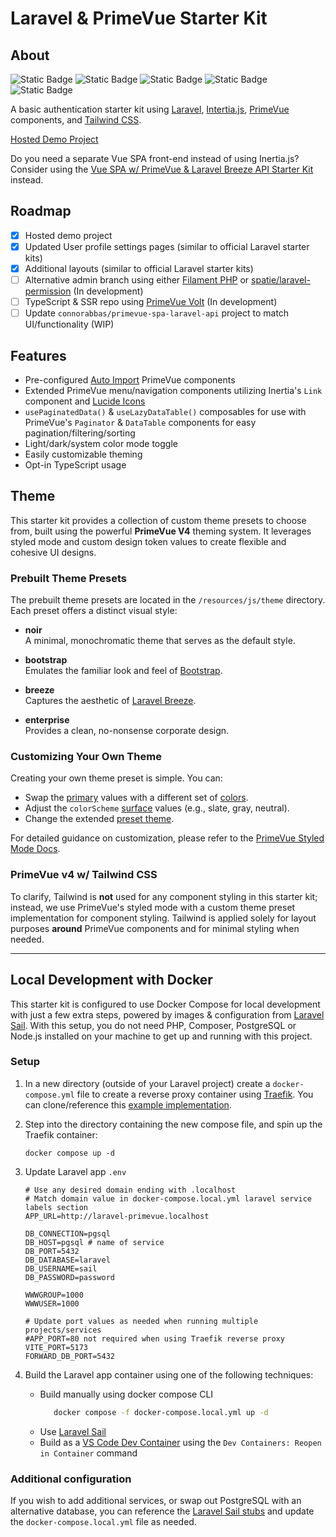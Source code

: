 # Laravel & PrimeVue Starter Kit

## About

![Static Badge](https://img.shields.io/badge/Laravel%20-%20v12%20-%20%23f9322c) ![Static Badge](https://img.shields.io/badge/Inertia.js%20-%20v2%20-%20%236b46c1) ![Static Badge](<https://img.shields.io/badge/Vue.js%20-%20v3.5%20-%20rgb(66%20184%20131)>) ![Static Badge](<https://img.shields.io/badge/PrimeVue%20-%20v4%20-%20rgb(16%20185%20129)>) ![Static Badge](https://img.shields.io/badge/Tailwind%20CSS%20-%20v4%20-%20%230284c7)

A basic authentication starter kit using [Laravel](https://laravel.com/docs/master), [Intertia.js](https://inertiajs.com/), [PrimeVue](https://primevue.org/) components, and [Tailwind CSS](https://tailwindcss.com/).

[Hosted Demo Project](https://laravel-primevue-starter-kit-demo-master-yhjxow.laravel.cloud/)

Do you need a separate Vue SPA front-end instead of using Inertia.js? Consider using the [Vue SPA w/ PrimeVue & Laravel Breeze API Starter Kit](https://github.com/connorabbas/primevue-spa-laravel-api) instead.

## Roadmap

-   [x] Hosted demo project
-   [x] Updated User profile settings pages (similar to official Laravel starter kits)
-   [x] Additional layouts (similar to official Laravel starter kits)
-   [ ] Alternative admin branch using either [Filament PHP](https://filamentphp.com/) or [spatie/laravel-permission](https://spatie.be/docs/laravel-permission/v6/introduction) (In development)
-   [ ] TypeScript & SSR repo using [PrimeVue Volt](https://volt.primevue.org/) (In development)
-   [ ] Update `connorabbas/primevue-spa-laravel-api` project to match UI/functionality (WIP)

## Features

-   Pre-configured [Auto Import](https://primevue.org/autoimport/) PrimeVue components
-   Extended PrimeVue menu/navigation components utilizing Inertia's `Link` component and [Lucide Icons](https://lucide.dev/)
-   `usePaginatedData()` & `useLazyDataTable()` composables for use with PrimeVue's `Paginator` & `DataTable` components for easy pagination/filtering/sorting
-   Light/dark/system color mode toggle
-   Easily customizable theming
-   Opt-in TypeScript usage

## Theme

This starter kit provides a collection of custom theme presets to choose from, built using the powerful **PrimeVue V4** theming system. It leverages styled mode and custom design token values to create flexible and cohesive UI designs.

### Prebuilt Theme Presets

The prebuilt theme presets are located in the `/resources/js/theme` directory. Each preset offers a distinct visual style:

-   **noir**  
    A minimal, monochromatic theme that serves as the default style.

-   **bootstrap**  
    Emulates the familiar look and feel of [Bootstrap](https://getbootstrap.com/).

-   **breeze**  
    Captures the aesthetic of [Laravel Breeze](https://github.com/laravel/breeze).

-   **enterprise**  
    Provides a clean, no-nonsense corporate design.

### Customizing Your Own Theme

Creating your own theme preset is simple. You can:

-   Swap the [primary](https://primevue.org/theming/styled/#primary) values with a different set of [colors](https://primevue.org/theming/styled/#colors).
-   Adjust the `colorScheme` [surface](https://primevue.org/theming/styled/#surface) values (e.g., slate, gray, neutral).
-   Change the extended [preset theme](https://primevue.org/theming/styled/#presets).

For detailed guidance on customization, please refer to the [PrimeVue Styled Mode Docs](https://primevue.org/theming/styled/).

### PrimeVue v4 w/ Tailwind CSS

To clarify, Tailwind is **not** used for any component styling in this starter kit; instead, we use PrimeVue's styled mode with a custom theme preset implementation for component styling. Tailwind is applied solely for layout purposes **around** PrimeVue components and for minimal styling when needed.

---

## Local Development with Docker

This starter kit is configured to use Docker Compose for local development with just a few extra steps, powered by images & configuration from [Laravel Sail](https://laravel.com/docs/master/sail). With this setup, you do not need PHP, Composer, PostgreSQL or Node.js installed on your machine to get up and running with this project.

### Setup

1. In a new directory (outside of your Laravel project) create a `docker-compose.yml` file to create a reverse proxy container using [Traefik](https://doc.traefik.io/traefik/getting-started/quick-start/). You can clone/reference this [example implementation](https://github.com/connorabbas/traefik-docker-compose/blob/master/docker-compose.yml).

2. Step into the directory containing the new compose file, and spin up the Traefik container:
    ```
    docker compose up -d
    ```
3. Update Laravel app `.env`

    ```env
    # Use any desired domain ending with .localhost
    # Match domain value in docker-compose.local.yml laravel service labels section
    APP_URL=http://laravel-primevue.localhost

    DB_CONNECTION=pgsql
    DB_HOST=pgsql # name of service
    DB_PORT=5432
    DB_DATABASE=laravel
    DB_USERNAME=sail
    DB_PASSWORD=password

    WWWGROUP=1000
    WWWUSER=1000

    # Update port values as needed when running multiple projects/services
    #APP_PORT=80 not required when using Traefik reverse proxy
    VITE_PORT=5173
    FORWARD_DB_PORT=5432
    ```

4. Build the Laravel app container using one of the following techniques:
    - Build manually using docker compose CLI
        ```bash
           docker compose -f docker-compose.local.yml up -d
        ```
    - Use [Laravel Sail](https://laravel.com/docs/master/sail)
    - Build as a [VS Code Dev Container](https://code.visualstudio.com/docs/devcontainers/tutorial) using the `Dev Containers: Reopen in Container` command

### Additional configuration

If you wish to add additional services, or swap out PostgreSQL with an alternative database, you can reference the [Laravel Sail stubs](https://github.com/laravel/sail/tree/1.x/stubs) and update the `docker-compose.local.yml` file as needed.

